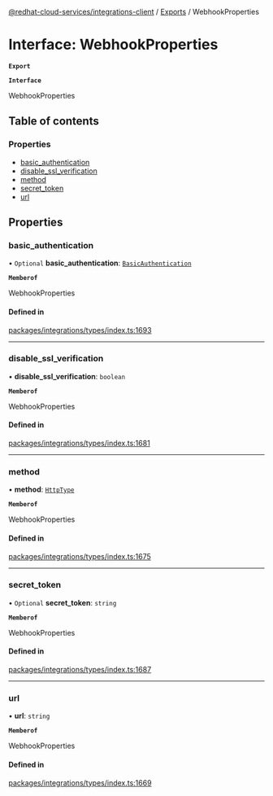 [@redhat-cloud-services/integrations-client](../README.md) / [Exports](../modules.md) / WebhookProperties

# Interface: WebhookProperties

**`Export`**

**`Interface`**

WebhookProperties

## Table of contents

### Properties

- [basic\_authentication](WebhookProperties.md#basic_authentication)
- [disable\_ssl\_verification](WebhookProperties.md#disable_ssl_verification)
- [method](WebhookProperties.md#method)
- [secret\_token](WebhookProperties.md#secret_token)
- [url](WebhookProperties.md#url)

## Properties

### basic\_authentication

• `Optional` **basic\_authentication**: [`BasicAuthentication`](BasicAuthentication.md)

**`Memberof`**

WebhookProperties

#### Defined in

[packages/integrations/types/index.ts:1693](https://github.com/RedHatInsights/javascript-clients/blob/master/packages/integrations/types/index.ts#L1693)

___

### disable\_ssl\_verification

• **disable\_ssl\_verification**: `boolean`

**`Memberof`**

WebhookProperties

#### Defined in

[packages/integrations/types/index.ts:1681](https://github.com/RedHatInsights/javascript-clients/blob/master/packages/integrations/types/index.ts#L1681)

___

### method

• **method**: [`HttpType`](../enums/HttpType.md)

**`Memberof`**

WebhookProperties

#### Defined in

[packages/integrations/types/index.ts:1675](https://github.com/RedHatInsights/javascript-clients/blob/master/packages/integrations/types/index.ts#L1675)

___

### secret\_token

• `Optional` **secret\_token**: `string`

**`Memberof`**

WebhookProperties

#### Defined in

[packages/integrations/types/index.ts:1687](https://github.com/RedHatInsights/javascript-clients/blob/master/packages/integrations/types/index.ts#L1687)

___

### url

• **url**: `string`

**`Memberof`**

WebhookProperties

#### Defined in

[packages/integrations/types/index.ts:1669](https://github.com/RedHatInsights/javascript-clients/blob/master/packages/integrations/types/index.ts#L1669)
